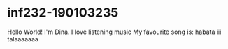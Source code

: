 # inf232-190103235
Hello World!
I'm Dina.
I love listening music
My favourite song is:
habata iii talaaaaaaa
